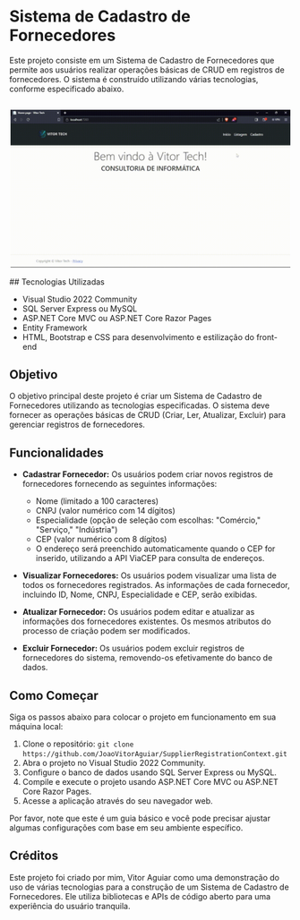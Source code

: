 # Sistema de Cadastro de Fornecedores

Este projeto consiste em um Sistema de Cadastro de Fornecedores que permite aos usuários realizar operações básicas de CRUD em registros de fornecedores. O sistema é construído utilizando várias tecnologias, conforme especificado abaixo.
##
<p align="center">
  <img src="https://github.com/JoaoVitorAguiar/SupplierRegistrationContext/blob/main/Cadastro-fornecedores-VitorTech-%E2%80%90-Feito-com-o-Clipchamp.gif" width="500" />
</p>
## Tecnologias Utilizadas

- Visual Studio 2022 Community
- SQL Server Express ou MySQL
- ASP.NET Core MVC ou ASP.NET Core Razor Pages
- Entity Framework
- HTML, Bootstrap e CSS para desenvolvimento e estilização do front-end

## Objetivo

O objetivo principal deste projeto é criar um Sistema de Cadastro de Fornecedores utilizando as tecnologias especificadas. O sistema deve fornecer as operações básicas de CRUD (Criar, Ler, Atualizar, Excluir) para gerenciar registros de fornecedores.

## Funcionalidades

- **Cadastrar Fornecedor:** Os usuários podem criar novos registros de fornecedores fornecendo as seguintes informações:
  - Nome (limitado a 100 caracteres)
  - CNPJ (valor numérico com 14 dígitos)
  - Especialidade (opção de seleção com escolhas: "Comércio," "Serviço," "Indústria")
  - CEP (valor numérico com 8 dígitos)
  - O endereço será preenchido automaticamente quando o CEP for inserido, utilizando a API ViaCEP para consulta de endereços.

- **Visualizar Fornecedores:** Os usuários podem visualizar uma lista de todos os fornecedores registrados. As informações de cada fornecedor, incluindo ID, Nome, CNPJ, Especialidade e CEP, serão exibidas.

- **Atualizar Fornecedor:** Os usuários podem editar e atualizar as informações dos fornecedores existentes. Os mesmos atributos do processo de criação podem ser modificados.

- **Excluir Fornecedor:** Os usuários podem excluir registros de fornecedores do sistema, removendo-os efetivamente do banco de dados.

## Como Começar

Siga os passos abaixo para colocar o projeto em funcionamento em sua máquina local:

1. Clone o repositório: `git clone https://github.com/JoaoVitorAguiar/SupplierRegistrationContext.git`
2. Abra o projeto no Visual Studio 2022 Community.
3. Configure o banco de dados usando SQL Server Express ou MySQL.
4. Compile e execute o projeto usando ASP.NET Core MVC ou ASP.NET Core Razor Pages.
5. Acesse a aplicação através do seu navegador web.

Por favor, note que este é um guia básico e você pode precisar ajustar algumas configurações com base em seu ambiente específico.

## Créditos

Este projeto foi criado por mim, Vitor Aguiar como uma demonstração do uso de várias tecnologias para a construção de um Sistema de Cadastro de Fornecedores. Ele utiliza bibliotecas e APIs de código aberto para uma experiência do usuário tranquila.


